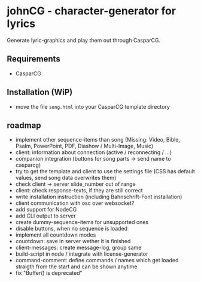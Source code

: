 # johnCG - character-generator for lyrics
Generate lyric-graphics and play them out through CasparCG.

## Requirements
- CasparCG

## Installation (WiP)
- move the file `song.html` into your CasparCG template directory

## roadmap
- implement other sequence-items than song (Missing: Video, Bible, Psalm, PowerPoint, PDF, Diashow / Multi-Image, Music)
- client: information about connection (active / reconnecting / ...)
- companion integration (buttons for song parts -> send name to casparcg)
- try to get the template and client to use the settings file (CSS has default values, send song data overwrites them)
- check client -> server slide_number out of range
- client: check response-texts, if they are still correct
- write installation instruction (including Bahnschrift-Font installation)
- client communication with osc over websocket?
- add support for NodeCG
- add CLI output to server
- create dummy-sequence-items for unsupported ones
- disable buttons, when no sequence is loaded
- implement all countdown modes
- countdown: save in server wether it is finished
- client-messages: create message-log, group same
- build-script in node / integrate with license-generator
- command-comment: define commands / names which get loaded straigth from the start and can be shown anytime
- fix "Buffer() is deprecated"